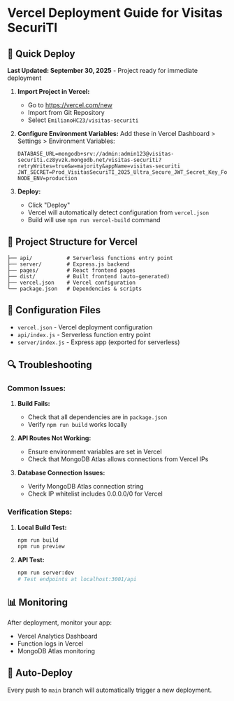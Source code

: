 # Vercel Deployment Guide for Visitas SecuriTI

## 🚀 Quick Deploy

**Last Updated: September 30, 2025** - Project ready for immediate deployment

1. **Import Project in Vercel:**
   - Go to https://vercel.com/new
   - Import from Git Repository
   - Select `EmilianoHC23/visitas-securiti`

2. **Configure Environment Variables:**
   Add these in Vercel Dashboard > Settings > Environment Variables:
   
   ```
   DATABASE_URL=mongodb+srv://admin:admin123@visitas-securiti.cz8yvzk.mongodb.net/visitas-securiti?retryWrites=true&w=majority&appName=visitas-securiti
   JWT_SECRET=Prod_VisitasSecuriTI_2025_Ultra_Secure_JWT_Secret_Key_For_Production_Only!@#$%
   NODE_ENV=production
   ```

3. **Deploy:**
   - Click "Deploy"
   - Vercel will automatically detect configuration from `vercel.json`
   - Build will use `npm run vercel-build` command

## 📁 Project Structure for Vercel

```
├── api/           # Serverless functions entry point
├── server/        # Express.js backend
├── pages/         # React frontend pages
├── dist/          # Built frontend (auto-generated)
├── vercel.json    # Vercel configuration
└── package.json   # Dependencies & scripts
```

## 🔧 Configuration Files

- `vercel.json` - Vercel deployment configuration
- `api/index.js` - Serverless function entry point
- `server/index.js` - Express app (exported for serverless)

## 🔍 Troubleshooting

### Common Issues:

1. **Build Fails:**
   - Check that all dependencies are in `package.json`
   - Verify `npm run build` works locally

2. **API Routes Not Working:**
   - Ensure environment variables are set in Vercel
   - Check that MongoDB Atlas allows connections from Vercel IPs

3. **Database Connection Issues:**
   - Verify MongoDB Atlas connection string
   - Check IP whitelist includes 0.0.0.0/0 for Vercel

### Verification Steps:

1. **Local Build Test:**
   ```bash
   npm run build
   npm run preview
   ```

2. **API Test:**
   ```bash
   npm run server:dev
   # Test endpoints at localhost:3001/api
   ```

## 📊 Monitoring

After deployment, monitor your app:
- Vercel Analytics Dashboard
- Function logs in Vercel
- MongoDB Atlas monitoring

## 🔄 Auto-Deploy

Every push to `main` branch will automatically trigger a new deployment.